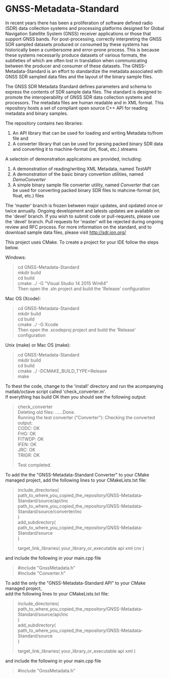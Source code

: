 # GNSS-Metadata-Standard

In recent years there has been a proliferation of software defined radio (SDR) data collection systems and processing platforms designed for Global Navigation Satellite System (GNSS) receiver applications or those that support GNSS bands. For post-processing, correctly interpreting the GNSS SDR sampled datasets produced or consumed by these systems has historically been a cumbersome and error-prone process. This is because these systems necessarily produce datasets of various formats, the subtleties of which are often lost in translation when communicating between the producer and consumer of these datasets. The GNSS-Metadata-Standard is an effort to standardize the metadata associated with GNSS SDR sampled data files and the layout of the binary sample files.

The GNSS SDR Metadata Standard defines parameters and schema to express the contents of SDR sample data files. The standard is designed to promote the interoperability of GNSS SDR data collection systems and processors. The metadata files are human readable and in XML format. This repository hosts a set of compliant open source C++ API for reading metadata and binary samples.

The repository contains two libraries: 
1. An API library that can be used for loading and writing Metadata to/from file and
2. A converter library that can be used for parsing packed binary SDR data and converting it to machine-format (int, float, etc.) streams

A selectoin of demonstration applicatoins are provided, including:
1. A demonstration of reading/writing XML Metadata, named *TestAPI*
2. A demonstration of the basic binary convertion utilities, named *DemoConverter*
3. A simple binary sample file converter utility, named *Converter* that can be used for converting packed binary SDR files to mahcine-format (int, float, etc.) files


The 'master' branch is frozen between major updates, and opdated once or twice annually. Ongoing development and latests updates are available on the 'devel' branch. If you wish to submit code or pull-requests, please use the 'devel' branch.  Pull requests for 'master' will be rejected during ongoing review and RFC process. For more information on the standard, and to download sample data files, please visit http://sdr.ion.org/

This project uses CMake. To create a project for your IDE follow the steps below.

Windows:
> cd GNSS-Metadata-Standard   
> mkdir build   
> cd build   
> cmake ../ -G "Visual Studio 14 2015 Win64"   
Then open the .sln project and build the 'Release' configuration

Mac OS (Xcode):
> cd GNSS-Metadata-Standard   
> mkdir build   
> cd build   
> cmake ../ -G Xcode   
Then open the .xcodeproj project and build the 'Release' configuration

Unix (make) or Mac OS (make):
> cd GNSS-Metadata-Standard   
> mkdir build   
> cd build   
> cmake ../ -DCMAKE_BUILD_TYPE=Release   
> make   



To thest the code, change to the 'install' directory and run the acompanying matlab/octave script called 'check_converter.m'.  
If everything has build OK then you should see the following output:  
  
>check_converter  
>Deleting old files: ......Done.  
>Running the test converter ("Converter"): Checking the converted output:   
>CODC:            OK  
>FHG:             OK  
>FITWDP:          OK  
>IFEN:            OK  
>JRC:             OK  
>TRIGR:           OK  
>  
>Test completed.  
>  

To add the the "GNSS-Metadata-Standard Converter" to your  CMake managed project, 
add the following lines to your CMakeLists.txt file:

> include_directories(   
>    path_to_where_you_copied_the_repository/GNSS-Metadata-Standard/source/api/inc   
>    path_to_where_you_copied_the_repository/GNSS-Metadata-Standard/source/converter/inc   
> )   
> add_subdirectory(   
>    path_to_where_you_copied_the_repository/GNSS-Metadata-Standard/source   
> )   
>    
> target_link_libraries( your_library_or_executable api xml cnv )   
 
and include the following in your main.cpp file

> #include "GnssMetadata.h"       
> #include "Converter.h"


To add the only the "GNSS-Metadata-Standard API" to your  CMake managed project,    
add the following lines to your CMakeLists.txt file:   

> include_directories(   
>    path_to_where_you_copied_the_repository/GNSS-Metadata-Standard/source/api/inc   
> )   
> add_subdirectory(   
>    path_to_where_you_copied_the_repository/GNSS-Metadata-Standard/source   
> )    
>    
> target_link_libraries( your_library_or_executable api xml )   

and include the following in your main.cpp file   

> #include "GnssMetadata.h"   
